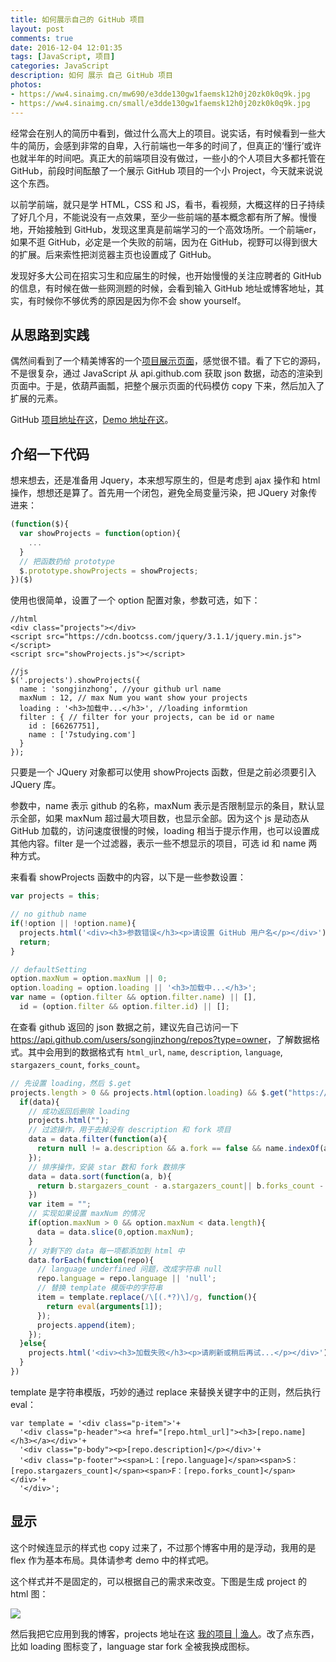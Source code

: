 ```yaml
---
title: 如何展示自己的 GitHub 项目
layout: post
comments: true
date: 2016-12-04 12:01:35
tags: [JavaScript, 项目]
categories: JavaScript
description: 如何 展示 自己 GitHub 项目
photos:
- https://ww4.sinaimg.cn/mw690/e3dde130gw1faemsk12h0j20zk0k0q9k.jpg
- https://ww4.sinaimg.cn/small/e3dde130gw1faemsk12h0j20zk0k0q9k.jpg
---
```

经常会在别人的简历中看到，做过什么高大上的项目。说实话，有时候看到一些大牛的简历，会感到非常的自卑，入行前端也一年多的时间了，但真正的‘懂行’或许也就半年的时间吧。真正大的前端项目没有做过，一些小的个人项目大多都托管在 GitHub，前段时间酝酿了一个展示 GitHub 项目的一个小 Project，今天就来说说这个东西。

<!--more-->

以前学前端，就只是学 HTML，CSS 和 JS，看书，看视频，大概这样的日子持续了好几个月，不能说没有一点效果，至少一些前端的基本概念都有所了解。慢慢地，开始接触到 GitHub，发现这里真是前端学习的一个高效场所。一个前端er，如果不逛 GitHub，必定是一个失败的前端，因为在 GitHub，视野可以得到很大的扩展。后来索性把浏览器主页也设置成了 GitHub。

发现好多大公司在招实习生和应届生的时候，也开始慢慢的关注应聘者的 GitHub 的信息，有时候在做一些网测题的时候，会看到输入 GitHub 地址或博客地址，其实，有时候你不够优秀的原因是因为你不会 show yourself。

## 从思路到实践

偶然间看到了一个精美博客的一个[项目展示页面](https://lufficc.com/projects)，感觉很不错。看了下它的源码，不是很复杂，通过 JavaScript 从 api.github.com 获取 json 数据，动态的渲染到页面中。于是，依葫芦画瓢，把整个展示页面的代码模仿 copy 下来，然后加入了扩展的元素。

GitHub [项目地址在这](https://github.com/songjinzhong/showGitHubProjects)，[Demo 地址在这](https://songjinzhong.github.io/showGitHubProjects/demo/)。

## 介绍一下代码

想来想去，还是准备用 Jquery，本来想写原生的，但是考虑到 ajax 操作和 html 操作，想想还是算了。首先用一个闭包，避免全局变量污染，把 JQuery 对象传进来：

```javascript
(function($){
  var showProjects = function(option){
    ...
  }
  // 把函数扔给 prototype
  $.prototype.showProjects = showProjects;
})($)
```

使用也很简单，设置了一个 option 配置对象，参数可选，如下：

```
//html
<div class="projects"></div>
<script src="https://cdn.bootcss.com/jquery/3.1.1/jquery.min.js"></script>
<script src="showProjects.js"></script>

//js
$('.projects').showProjects({
  name : 'songjinzhong', //your github url name
  maxNum : 12, // max Num you want show your projects
  loading : '<h3>加载中...</h3>', //loading informtion
  filter : { // filter for your projects, can be id or name
    id : [66267751],
    name : ['7studying.com']
  }
});
```

只要是一个 JQuery 对象都可以使用 showProjects 函数，但是之前必须要引入 JQuery 库。

参数中，name 表示 github 的名称，maxNum 表示是否限制显示的条目，默认显示全部，如果 maxNum 超过最大项目数，也显示全部。因为这个 js 是动态从 GitHub 加载的，访问速度很慢的时候，loading 相当于提示作用，也可以设置成其他内容。filter 是一个过滤器，表示一些不想显示的项目，可选 id 和 name 两种方式。

来看看 showProjects 函数中的内容，以下是一些参数设置：

```javascript
var projects = this;

// no github name
if(!option || !option.name){
  projects.html('<div><h3>参数错误</h3><p>请设置 GitHub 用户名</p></div>');
  return;
}

// defaultSetting
option.maxNum = option.maxNum || 0;
option.loading = option.loading || '<h3>加载中...</h3>';
var name = (option.filter && option.filter.name) || [],
  id = (option.filter && option.filter.id) || [];
```

在查看 github 返回的 json 数据之前，建议先自己访问一下 [https://api.github.com/<wbr>users/songjinzhong/<wbr>repos?<wbr>type=owner](https://api.github.com/users/songjinzhong/repos?type=owner)，了解数据格式。其中会用到的数据格式有 `html_url`, `name`, `description`, `language`, `stargazers_count`, `forks_count`。

```javascript
// 先设置 loading，然后 $.get
projects.length > 0 && projects.html(option.loading) && $.get("https://api.github.com/users/"+ option.name +"/repos?type=owner", function(data){
  if(data){
    // 成功返回后删除 loading
    projects.html("");
    // 过滤操作，用于去掉没有 description 和 fork 项目
    data = data.filter(function(a){
      return null != a.description && a.fork == false && name.indexOf(a.name) == -1 && id.indexOf(a.id) == -1; 
    });
    // 排序操作，安装 star 数和 fork 数排序
    data = data.sort(function(a, b){
      return b.stargazers_count - a.stargazers_count|| b.forks_count - a.forks_count;
    })
    var item = "";
    // 实现如果设置 maxNum 的情况
    if(option.maxNum > 0 && option.maxNum < data.length){
      data = data.slice(0,option.maxNum);
    }
    // 对剩下的 data 每一项都添加到 html 中
    data.forEach(function(repo){
      // language underfined 问题，改成字符串 null
      repo.language = repo.language || 'null';
      // 替换 template 模版中的字符串
      item = template.replace(/\[(.*?)\]/g, function(){
        return eval(arguments[1]);
      });
      projects.append(item);
    });
  }else{
    projects.html('<div><h3>加载失败</h3><p>请刷新或稍后再试...</p></div>');
  }
})
```

template 是字符串模版，巧妙的通过 replace 来替换关键字中的正则，然后执行 eval：

```
var template = '<div class="p-item">'+
  '<div class="p-header"><a href="[repo.html_url]"><h3>[repo.name]</h3></a></div>'+
  '<div class="p-body"><p>[repo.description]</p></div>'+
  '<div class="p-footer"><span>L：[repo.language]</span><span>S：[repo.stargazers_count]</span><span>F：[repo.forks_count]</span></div>'+
  '</div>';
```

## 显示

这个时候连显示的样式也 copy 过来了，不过那个博客中用的是浮动，我用的是 flex 作为基本布局。具体请参考 demo 中的样式吧。

这个样式并不是固定的，可以根据自己的需求来改变。下图是生成 project 的 html 图：

![](/content/images/2016/12/p1.png)

然后我把它应用到我的博客，projects 地址在这 [我的项目 | 渔人](http://yuren.space/projects)。改了点东西，比如 loading 图标变了，language star fork 全被我换成图标。